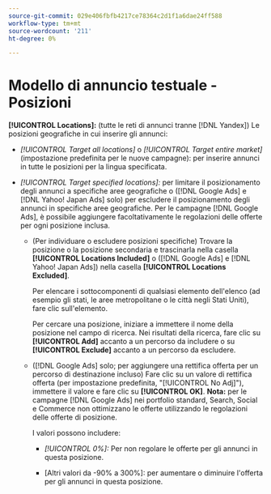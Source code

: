 ```yaml
---
source-git-commit: 029e406fbfb4217ce78364c2d1f1a6dae24ff588
workflow-type: tm+mt
source-wordcount: '211'
ht-degree: 0%

---
```

# Modello di annuncio testuale - Posizioni

**[!UICONTROL Locations]:** (tutte le reti di annunci tranne [!DNL Yandex]) Le posizioni geografiche in cui inserire gli annunci:

* *[!UICONTROL Target all locations]* o *[!UICONTROL Target entire market]* (impostazione predefinita per le nuove campagne): per inserire annunci in tutte le posizioni per la lingua specificata.

* *[!UICONTROL Target specified locations]:* per limitare il posizionamento degli annunci a specifiche aree geografiche o ([!DNL Google Ads] e [!DNL Yahoo! Japan Ads] solo) per escludere il posizionamento degli annunci in specifiche aree geografiche. Per le campagne [!DNL Google Ads], è possibile aggiungere facoltativamente le regolazioni delle offerte per ogni posizione inclusa.

   * (Per individuare o escludere posizioni specifiche) Trovare la posizione o la posizione secondaria e trascinarla nella casella **[!UICONTROL Locations Included]** o ([!DNL Google Ads] e [!DNL Yahoo! Japan Ads]) nella casella **[!UICONTROL Locations Excluded]**.

     Per elencare i sottocomponenti di qualsiasi elemento dell&#39;elenco (ad esempio gli stati, le aree metropolitane o le città negli Stati Uniti), fare clic sull&#39;elemento.

     Per cercare una posizione, iniziare a immettere il nome della posizione nel campo di ricerca. Nei risultati della ricerca, fare clic su **[!UICONTROL Add]** accanto a un percorso da includere o su **[!UICONTROL Exclude]** accanto a un percorso da escludere.

   * ([!DNL Google Ads] solo; per aggiungere una rettifica offerta per un percorso di destinazione incluso) Fare clic su un valore di rettifica offerta (per impostazione predefinita, &quot;[!UICONTROL No Adj]&quot;), immettere il valore e fare clic su **[!UICONTROL OK]**. **Nota:** per le campagne [!DNL Google Ads] nei portfolio standard, Search, Social e Commerce non ottimizzano le offerte utilizzando le regolazioni delle offerte di posizione.

     I valori possono includere:

      * *[!UICONTROL 0%]:* Per non regolare le offerte per gli annunci in questa posizione.

      * \[Altri valori da -90% a 300%\]: per aumentare o diminuire l&#39;offerta per gli annunci in questa posizione.
